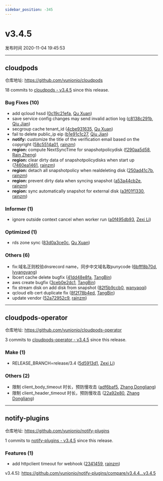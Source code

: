 ```yaml
---
sidebar_position: -345
---
```


# v3.4.5

发布时间 2020-11-04 19:45:53

-----

## cloudpods

仓库地址: https://github.com/yunionio/cloudpods

18 commits to [cloudpods - v3.4.5](https://github.com/yunionio/cloudpods/compare/v3.4.4...v3.4.5) since this release.

### Bug Fixes (10)
- add qcloud hssd ([0c19c21efa](https://github.com/yunionio/cloudpods/commit/0c19c21efac6657f66ffb0216542c9c88f94a84a), [Qu Xuan](mailto:quxuan@yunionyun.com))
- save service config changes may send invalid action log ([c8138c291b](https://github.com/yunionio/cloudpods/commit/c8138c291b13ce5530694c2613cadfc2a011f526), [Qiu Jian](mailto:qiujian@yunionyun.com))
- secgroup cache tenant_id ([4cbe931635](https://github.com/yunionio/cloudpods/commit/4cbe93163581f5a28b2a4861b041801d7c7531e7), [Qu Xuan](mailto:quxuan@yunionyun.com))
- fail to delete public_ip eip ([b1e91c1c27](https://github.com/yunionio/cloudpods/commit/b1e91c1c27f78c158ca4519c61c5be93f83199c3), [Qiu Jian](mailto:qiujian@yunionyun.com))
- **notify:** customize the title of the verification email based on the copyright ([58c5514a01](https://github.com/yunionio/cloudpods/commit/58c5514a0163cd51e76f7566e246edeaaa3ed07e), [rainzm](mailto:mjoycarry@gmail.com))
- **region:** compute NextSyncTime for snapshotpolicydisk ([f290aa5d58](https://github.com/yunionio/cloudpods/commit/f290aa5d58c14faa9e3d58681f7b3ba2e849fd3f), [Rain Zheng](mailto:mjoycarry@gmail.com))
- **region:** clear dirty data of snapshotpolicydisks when start up ([7460ea1461](https://github.com/yunionio/cloudpods/commit/7460ea1461c7044efec7bd68635fc7ea37b505cf), [rainzm](mailto:mjoycarry@gmail.com))
- **region:** detach all snapshotpolicy when realdeleting disk ([250ad41c7b](https://github.com/yunionio/cloudpods/commit/250ad41c7b5f08776884f8ffce58ae003ecb808b), [rainzm](mailto:mjoycarry@gmail.com))
- **region:** prevent dirty data when syncing snapshot ([a53a44cb2e](https://github.com/yunionio/cloudpods/commit/a53a44cb2e1fc7cf137a787fc22f11030b368b11), [rainzm](mailto:mjoycarry@gmail.com))
- **region:** sync automatically snapshot for external disk ([a3f01f1330](https://github.com/yunionio/cloudpods/commit/a3f01f1330ff57b09aad8de085c98b3d71986d65), [rainzm](mailto:mjoycarry@gmail.com))

### Informer (1)
- ignore outside context cancel when worker run ([a0f495db93](https://github.com/yunionio/cloudpods/commit/a0f495db937d2d9027e3166ae86f46b0a749323c), [Zexi Li](mailto:zexi.li@qq.com))

### Optimized (1)
- rds zone sync ([83d0a3ce0c](https://github.com/yunionio/cloudpods/commit/83d0a3ce0c74c2de4f0a194427f3eb0b75881f98), [Qu Xuan](mailto:quxuan@yunionyun.com))

### Others (6)
- fix:域名正则校验dnsrecord name，同步中文域名取punycode ([6bfff8b70d](https://github.com/yunionio/cloudpods/commit/6bfff8b70df53215df3d15d96a3c6a0437183931), [lvyangyang](mailto:lvyangyang@yunion.cn))
- lbcert cache delete bugfix ([41dd48e8fa](https://github.com/yunionio/cloudpods/commit/41dd48e8fafae95a3001f155bd9d10b306ac7d78), [TangBin](mailto:tangbin@yunion.cn))
- aws create bugfix ([3ceb0e2dc1](https://github.com/yunionio/cloudpods/commit/3ceb0e2dc13f4afdb52b5db5915d2c1fe8357154), [TangBin](mailto:tangbin@yunion.cn))
- fix stream disk on add disk from snapshot ([82f5b9ccb0](https://github.com/yunionio/cloudpods/commit/82f5b9ccb0f0885c259e98b58126e3651da1b08d), [wanyaoqi](mailto:wanyaoqi@yunionyun.com))
- qcloud elb cert duplicate fix ([8f2f78b4ed](https://github.com/yunionio/cloudpods/commit/8f2f78b4ed97f62b24ff315187bb4f25c47f1d71), [TangBin](mailto:tangbin@yunion.cn))
- update vendor ([52a72952c9](https://github.com/yunionio/cloudpods/commit/52a72952c90289f8ea5d9af3240e3b6549e33581), [rainzm](mailto:mjoycarry@gmail.com))

-----

## cloudpods-operator

仓库地址: https://github.com/yunionio/cloudpods-operator

3 commits to [cloudpods-operator - v3.4.5](https://github.com/yunionio/cloudpods-operator/compare/v3.4.4...v3.4.5) since this release.

### Make (1)
- RELEASE_BRANCH=release/3.4 ([5d5913d1](https://github.com/yunionio/cloudpods-operator/commit/5d5913d1616b59b0f590380db4803cd14f782150), [Zexi Li](mailto:zexi.li@qq.com))

### Others (2)
- 限制 client_body_timeout 时长，预防慢攻击 ([adf6baf5](https://github.com/yunionio/cloudpods-operator/commit/adf6baf5b4b5e1fba97888d0356abf2eda5f58ae), [Zhang Dongliang](mailto:zhangdongliang@yunion.cn))
- 限制 client_header_timeout 时长，预防慢攻击 ([22a92e80](https://github.com/yunionio/cloudpods-operator/commit/22a92e80f9d70070bd4cdb36d103456ac7206fb0), [Zhang Dongliang](mailto:zhangdongliang@yunion.cn))

-----

## notify-plugins

仓库地址: https://github.com/yunionio/notify-plugins

1 commits to [notify-plugins - v3.4.5](https://github.com/yunionio/notify-plugins/compare/v3.4.4...v3.4.5) since this release.

### Features (1)
- add httpclient timeout for webhook ([2341459](https://github.com/yunionio/notify-plugins/commit/234145996084cfcefecefded5d4719b1a3b97a49), [rainzm](mailto:mjoycarry@gmail.com))

 v3.4.5]: https://github.com/yunionio/notify-plugins/compare/v3.4.4...v3.4.5
